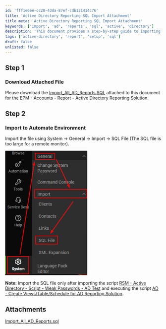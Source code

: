 ```yaml
---
id: 'fff1e6ee-cc28-43da-87ef-cdb121414c76'
title: 'Active Directory Reporting SQL Import Attachment'
title_meta: 'Active Directory Reporting SQL Import Attachment'
keywords: ['import', 'ad', 'reports', 'sql', 'active', 'directory']
description: 'This document provides a step-by-step guide to importing the All AD Reports SQL file into your Automate environment for enhanced Active Directory reporting. Follow the instructions carefully to ensure a successful import.'
tags: ['active-directory', 'report', 'setup', 'sql']
draft: false
unlisted: false
---
```


## Step 1
### Download Attached File

Please download the [Import_All_AD_Reports.SQL](https://proval.itglue.com/attachments/14013429) attached to this document for the EPM - Accounts - Report - Active Directory Reporting Solution.

## Step 2
### Import to Automate Environment

Import the file using System → General → Import → SQL File (The SQL file is too large for a remote monitor).

![Image](../../../static/img/Active-Directory-Reporting-SQL-Import-Attachment/image_1.png)

**Note:** Import the SQL file only after importing the script [RSM - Active Directory - Script - Weak Passwords - AD Test](<../scripts/Weak Passwords - AD Test.md>) and executing the script [AD - Create Views/Table/Schedule for AD Reporting Solution](<../../cwa/scripts/AD - Create ViewsTableSchedule for AD Reporting Solution.md>).
## Attachments
[Import_All_AD_Reports.sql](<..\..\..\static\attachments\itg\15079008\Import_All_AD_Reports.sql>)

